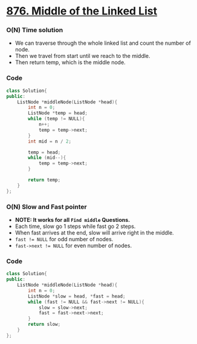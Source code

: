 # [876. Middle of the Linked List](https://leetcode.com/problems/middle-of-the-linked-list/)

### O(N) Time solution

-   We can traverse through the whole linked list and count the number of node.
-   Then we travel from start until we reach to the middle.
-   Then return temp, which is the middle node.

### Code

```cpp
class Solution{
public:
    ListNode *middleNode(ListNode *head){
        int n = 0;
        ListNode *temp = head;
        while (temp != NULL){
            n++;
            temp = temp->next;
        }
        int mid = n / 2;

        temp = head;
        while (mid--){
            temp = temp->next;
        }

        return temp;
    }
};
```

### O(N) Slow and Fast pointer

-   **NOTE: It works for all `Find middle` Questions.**
-   Each time, slow go 1 steps while fast go 2 steps.
-   When fast arrives at the end, slow will arrive right in the middle.
-   `fast != NULL` for odd number of nodes.
-   `fast->next != NULL` for even number of nodes.

### Code

```cpp
class Solution{
public:
    ListNode *middleNode(ListNode *head){
        int n = 0;
        ListNode *slow = head, *fast = head;
        while (fast != NULL && fast->next != NULL){
            slow = slow->next;
            fast = fast->next->next;
        }
        return slow;
    }
};
```
